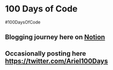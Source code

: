 
# 100 Days of Code
#100DaysOfCode 
## Blogging journey here on [Notion](https://ariel-100-days.notion.site/ariel-100-days/100-Days-of-Code-d39ba19e9a4b44ac977d61b557193013)
## Occasionally posting here https://twitter.com/Ariel100Days

